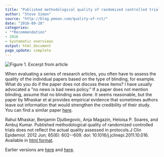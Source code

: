 ```yaml
---
title: "Published methodological quality of randomized controlled trials does not reflect the actual quality assessed in protocols"
author: "Steve Simon"
source: "http://blog.pmean.com/quality-of-rct/"
date: "2016-09-28"
categories:
- "*Recommendation"
- 2016
- Systematic overviews
output: html_document
page_update: complete
---
```


![Figure 1. Excerpt from article](http://www.pmean.com/new-images/16/quality-of-rct01.png)

<div class="notes">

When evaluating a series of research articles, you often have to assess the quality of the individual papers based on the type of blinding, for example. What do you do if the paper does not discuss these items? I have usually advocated a "no news is bad news policy." If a paper does not mention blinding, assume that no blinding was done. It seems reasonable, but the paper by Mhaskar et al provides empirical evidence that sometimes authors leave out information that would strengthen the credibility of their study. You can find a similar paper [here][pub1].

[pub1]: https://www.ncbi.nlm.nih.gov/pubmed/22424985

Rahul Mhaskar, Benjamin Djulbegovic, Anja Magazin, Heloisa P. Soares, and Ambuj Kumar. Published methodological quality of randomized controlled trials does not reflect the actual quality assessed in protocols.J Clin Epidemiol. 2012 Jun; 65(6): 602--609. doi: 10.1016/j.jclinepi.2011.10.016. Available in [html format][mhas1].


[mhas1]: https://www.ncbi.nlm.nih.gov/pmc/articles/PMC3637913/

</div>
 
Earlier versions are [here][sim1] and [here][sim2].
 
[sim1]: http://blog.pmean.com/quality-of-rct/
[sim2]: http://new.pmean.com/quality-of-rct/
 
